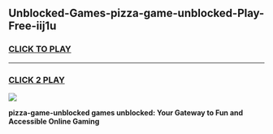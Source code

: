 
## Unblocked-Games-pizza-game-unblocked-Play-Free-iij1u
<h3>
<a href="https://premium76.site?title=pizza-game-unblocked&ref=18A1">CLICK TO PLAY</a></h3>
<hr>

<h3>
<a href="https://premium76.site?title=pizza-game-unblocked&ref=18A1">CLICK 2 PLAY</a>
  
</h3>

<a href="https://premium76.site?title=pizza-game-unblocked&ref=18A1"><img src="https://clearcache.store/games.png"></a>


**pizza-game-unblocked games unblocked: Your Gateway to Fun and Accessible Online Gaming**
